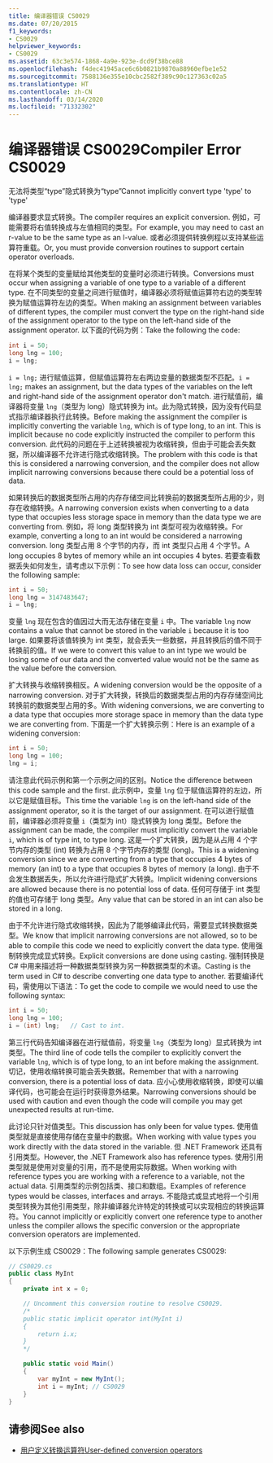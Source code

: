 ```yaml
---
title: 编译器错误 CS0029
ms.date: 07/20/2015
f1_keywords:
- CS0029
helpviewer_keywords:
- CS0029
ms.assetid: 63c3e574-1868-4a9e-923e-dcd9f38bce88
ms.openlocfilehash: f4dec41945ace6c6b0821b9870a88960efbe1e52
ms.sourcegitcommit: 7588136e355e10cbc2582f389c90c127363c02a5
ms.translationtype: HT
ms.contentlocale: zh-CN
ms.lasthandoff: 03/14/2020
ms.locfileid: "71332302"
---
```

# <a name="compiler-error-cs0029"></a><span data-ttu-id="5e8a7-102">编译器错误 CS0029</span><span class="sxs-lookup"><span data-stu-id="5e8a7-102">Compiler Error CS0029</span></span>

<span data-ttu-id="5e8a7-103">无法将类型“type”隐式转换为“type”</span><span class="sxs-lookup"><span data-stu-id="5e8a7-103">Cannot implicitly convert type 'type' to 'type'</span></span>

 <span data-ttu-id="5e8a7-104">编译器要求显式转换。</span><span class="sxs-lookup"><span data-stu-id="5e8a7-104">The compiler requires an explicit conversion.</span></span> <span data-ttu-id="5e8a7-105">例如，可能需要将右值转换成与左值相同的类型。</span><span class="sxs-lookup"><span data-stu-id="5e8a7-105">For example, you may need to cast an r-value to be the same type as an l-value.</span></span> <span data-ttu-id="5e8a7-106">或者必须提供转换例程以支持某些运算符重载。</span><span class="sxs-lookup"><span data-stu-id="5e8a7-106">Or, you must provide conversion routines to support certain operator overloads.</span></span>

 <span data-ttu-id="5e8a7-107">在将某个类型的变量赋给其他类型的变量时必须进行转换。</span><span class="sxs-lookup"><span data-stu-id="5e8a7-107">Conversions must occur when assigning a variable of one type to a variable of a different type.</span></span> <span data-ttu-id="5e8a7-108">在不同类型的变量之间进行赋值时，编译器必须将赋值运算符右边的类型转换为赋值运算符左边的类型。</span><span class="sxs-lookup"><span data-stu-id="5e8a7-108">When making an assignment between variables of different types, the compiler must convert the type on the right-hand side of the assignment operator to the type on the left-hand side of the assignment operator.</span></span> <span data-ttu-id="5e8a7-109">以下面的代码为例：</span><span class="sxs-lookup"><span data-stu-id="5e8a7-109">Take the following the code:</span></span>

```csharp
int i = 50;
long lng = 100;
i = lng;
```

 <span data-ttu-id="5e8a7-110">`i = lng;` 进行赋值运算，但赋值运算符左右两边变量的数据类型不匹配。</span><span class="sxs-lookup"><span data-stu-id="5e8a7-110">`i = lng;` makes an assignment, but the data types of the variables on the left and right-hand side of the assignment operator don't match.</span></span> <span data-ttu-id="5e8a7-111">进行赋值前，编译器将变量 `lng`（类型为 long）隐式转换为 int。此为隐式转换，因为没有代码显式指示编译器执行此转换。</span><span class="sxs-lookup"><span data-stu-id="5e8a7-111">Before making the assignment the compiler is implicitly converting the variable `lng`, which is of type long, to an int. This is implicit because no code explicitly instructed the compiler to perform this conversion.</span></span> <span data-ttu-id="5e8a7-112">此代码的问题在于上述转换被视为收缩转换，但由于可能会丢失数据，所以编译器不允许进行隐式收缩转换。</span><span class="sxs-lookup"><span data-stu-id="5e8a7-112">The problem with this code is that this is considered a narrowing conversion, and the compiler does not allow implicit narrowing conversions because there could be a potential loss of data.</span></span>

 <span data-ttu-id="5e8a7-113">如果转换后的数据类型所占用的内存存储空间比转换前的数据类型所占用的少，则存在收缩转换。</span><span class="sxs-lookup"><span data-stu-id="5e8a7-113">A narrowing conversion exists when converting to a data type that occupies less storage space in memory than the data type we are converting from.</span></span> <span data-ttu-id="5e8a7-114">例如，将 long 类型转换为 int 类型可视为收缩转换。</span><span class="sxs-lookup"><span data-stu-id="5e8a7-114">For example, converting a long to an int would be considered a narrowing conversion.</span></span> <span data-ttu-id="5e8a7-115">long 类型占用 8 个字节的内存，而 int 类型只占用 4 个字节。</span><span class="sxs-lookup"><span data-stu-id="5e8a7-115">A long occupies 8 bytes of memory while an int occupies 4 bytes.</span></span> <span data-ttu-id="5e8a7-116">若要查看数据丢失如何发生，请考虑以下示例：</span><span class="sxs-lookup"><span data-stu-id="5e8a7-116">To see how data loss can occur, consider the following sample:</span></span>

```csharp
int i = 50;
long lng = 3147483647;
i = lng;
```

 <span data-ttu-id="5e8a7-117">变量 `lng` 现在包含的值因过大而无法存储在变量 `i` 中。</span><span class="sxs-lookup"><span data-stu-id="5e8a7-117">The variable `lng` now contains a value that cannot be stored in the variable `i` because it is too large.</span></span> <span data-ttu-id="5e8a7-118">如果要将该值转换为 int 类型，就会丢失一些数据，并且转换后的值不同于转换前的值。</span><span class="sxs-lookup"><span data-stu-id="5e8a7-118">If we were to convert this value to an int type we would be losing some of our data and the converted value would not be the same as the value before the conversion.</span></span>

 <span data-ttu-id="5e8a7-119">扩大转换与收缩转换相反。</span><span class="sxs-lookup"><span data-stu-id="5e8a7-119">A widening conversion would be the opposite of a narrowing conversion.</span></span> <span data-ttu-id="5e8a7-120">对于扩大转换，转换后的数据类型占用的内存存储空间比转换前的数据类型占用的多。</span><span class="sxs-lookup"><span data-stu-id="5e8a7-120">With widening conversions, we are converting to a data type that occupies more storage space in memory than the data type we are converting from.</span></span> <span data-ttu-id="5e8a7-121">下面是一个扩大转换示例：</span><span class="sxs-lookup"><span data-stu-id="5e8a7-121">Here is an example of a widening conversion:</span></span>

```csharp
int i = 50;
long lng = 100;
lng = i;
```

 <span data-ttu-id="5e8a7-122">请注意此代码示例和第一个示例之间的区别。</span><span class="sxs-lookup"><span data-stu-id="5e8a7-122">Notice the difference between this code sample and the first.</span></span> <span data-ttu-id="5e8a7-123">此示例中，变量 `lng` 位于赋值运算符的左边，所以它是赋值目标。</span><span class="sxs-lookup"><span data-stu-id="5e8a7-123">This time the variable `lng` is on the left-hand side of the assignment operator, so it is the target of our assignment.</span></span> <span data-ttu-id="5e8a7-124">在可以进行赋值前，编译器必须将变量 `i`（类型为 int）隐式转换为 long 类型。</span><span class="sxs-lookup"><span data-stu-id="5e8a7-124">Before the assignment can be made, the compiler must implicitly convert the variable `i`, which is of type int, to type long.</span></span> <span data-ttu-id="5e8a7-125">这是一个扩大转换，因为是从占用 4 个字节内存的类型 (int) 转换为占用 8 个字节内存的类型 (long)。</span><span class="sxs-lookup"><span data-stu-id="5e8a7-125">This is a widening conversion since we are converting from a type that occupies 4 bytes of memory (an int) to a type that occupies 8 bytes of memory (a long).</span></span> <span data-ttu-id="5e8a7-126">由于不会发生数据丢失，所以允许进行隐式扩大转换。</span><span class="sxs-lookup"><span data-stu-id="5e8a7-126">Implicit widening conversions are allowed because there is no potential loss of data.</span></span> <span data-ttu-id="5e8a7-127">任何可存储于 int 类型的值也可存储于 long 类型。</span><span class="sxs-lookup"><span data-stu-id="5e8a7-127">Any value that can be stored in an int can also be stored in a long.</span></span>

 <span data-ttu-id="5e8a7-128">由于不允许进行隐式收缩转换，因此为了能够编译此代码，需要显式转换数据类型。</span><span class="sxs-lookup"><span data-stu-id="5e8a7-128">We know that implicit narrowing conversions are not allowed, so to be able to compile this code we need to explicitly convert the data type.</span></span> <span data-ttu-id="5e8a7-129">使用强制转换完成显式转换。</span><span class="sxs-lookup"><span data-stu-id="5e8a7-129">Explicit conversions are done using casting.</span></span> <span data-ttu-id="5e8a7-130">强制转换是 C# 中用来描述将一种数据类型转换为另一种数据类型的术语。</span><span class="sxs-lookup"><span data-stu-id="5e8a7-130">Casting is the term used in C# to describe converting one data type to another.</span></span> <span data-ttu-id="5e8a7-131">若要编译代码，需使用以下语法：</span><span class="sxs-lookup"><span data-stu-id="5e8a7-131">To get the code to compile we would need to use the following syntax:</span></span>

```csharp
int i = 50;
long lng = 100;
i = (int) lng;   // Cast to int.
```

 <span data-ttu-id="5e8a7-132">第三行代码告知编译器在进行赋值前，将变量 `lng`（类型为 long）显式转换为 int 类型。</span><span class="sxs-lookup"><span data-stu-id="5e8a7-132">The third line of code tells the compiler to explicitly convert the variable `lng`, which is of type long, to an int before making the assignment.</span></span> <span data-ttu-id="5e8a7-133">切记，使用收缩转换可能会丢失数据。</span><span class="sxs-lookup"><span data-stu-id="5e8a7-133">Remember that with a narrowing conversion, there is a potential loss of data.</span></span> <span data-ttu-id="5e8a7-134">应小心使用收缩转换，即使可以编译代码，也可能会在运行时获得意外结果。</span><span class="sxs-lookup"><span data-stu-id="5e8a7-134">Narrowing conversions should be used with caution and even though the code will compile you may get unexpected results at run-time.</span></span>

 <span data-ttu-id="5e8a7-135">此讨论只针对值类型。</span><span class="sxs-lookup"><span data-stu-id="5e8a7-135">This discussion has only been for value types.</span></span> <span data-ttu-id="5e8a7-136">使用值类型就是直接使用存储在变量中的数据。</span><span class="sxs-lookup"><span data-stu-id="5e8a7-136">When working with value types you work directly with the data stored in the variable.</span></span> <span data-ttu-id="5e8a7-137">但 .NET Framework 还具有引用类型。</span><span class="sxs-lookup"><span data-stu-id="5e8a7-137">However, the .NET Framework also has reference types.</span></span> <span data-ttu-id="5e8a7-138">使用引用类型就是使用对变量的引用，而不是使用实际数据。</span><span class="sxs-lookup"><span data-stu-id="5e8a7-138">When working with reference types you are working with a reference to a variable, not the actual data.</span></span> <span data-ttu-id="5e8a7-139">引用类型的示例包括类、接口和数组。</span><span class="sxs-lookup"><span data-stu-id="5e8a7-139">Examples of reference types would be classes, interfaces and arrays.</span></span> <span data-ttu-id="5e8a7-140">不能隐式或显式地将一个引用类型转换为其他引用类型，除非编译器允许特定的转换或可以实现相应的转换运算符。</span><span class="sxs-lookup"><span data-stu-id="5e8a7-140">You cannot implicitly or explicitly convert one reference type to another unless the compiler allows the specific conversion or the appropriate conversion operators are implemented.</span></span>

 <span data-ttu-id="5e8a7-141">以下示例生成 CS0029：</span><span class="sxs-lookup"><span data-stu-id="5e8a7-141">The following sample generates CS0029:</span></span>

```csharp
// CS0029.cs
public class MyInt
{
    private int x = 0;

    // Uncomment this conversion routine to resolve CS0029.
    /*
    public static implicit operator int(MyInt i)
    {
        return i.x;
    }
    */

    public static void Main()
    {
        var myInt = new MyInt();
        int i = myInt; // CS0029
    }
}
```

## <a name="see-also"></a><span data-ttu-id="5e8a7-142">请参阅</span><span class="sxs-lookup"><span data-stu-id="5e8a7-142">See also</span></span>

- [<span data-ttu-id="5e8a7-143">用户定义转换运算符</span><span class="sxs-lookup"><span data-stu-id="5e8a7-143">User-defined conversion operators</span></span>](../operators/user-defined-conversion-operators.md)

